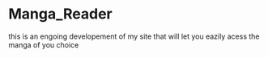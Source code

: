 # Manga_Reader

this is an engoing developement of my site that will let you eazily acess the manga of you choice
